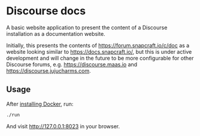 # Discourse docs

A basic website application to present the content of a Discourse installation as a documentation website.

Initially, this presents the contents of https://forum.snapcraft.io/c/doc as a website looking similar to https://docs.snapcraft.io/, but this is under active development and will change in the future to be more configurable for other Discourse forums, e.g. https://discourse.maas.io and https://discourse.jujucharms.com.

## Usage

After [installing Docker](https://docs.docker.com/install/), run:

``` bash
./run
```

And visit http://127.0.0.1:8023 in your browser.

